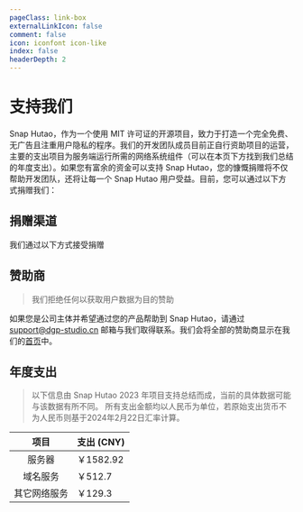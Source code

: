 ```yaml
---
pageClass: link-box
externalLinkIcon: false
comment: false
icon: iconfont icon-like
index: false
headerDepth: 2
---
```


# 支持我们

Snap Hutao，作为一个使用 MIT 许可证的开源项目，致力于打造一个完全免费、无广告且注重用户隐私的程序。我们的开发团队成员目前正自行资助项目的运营，主要的支出项目为服务端运行所需的网络系统组件（可以在本页下方找到我们总结的年度支出）。如果您有富余的资金可以支持 Snap Hutao，您的慷慨捐赠将不仅帮助开发团队，还将让每一个 Snap Hutao 用户受益。目前，您可以通过以下方式捐赠我们：

## 捐赠渠道

我们通过以下方式接受捐赠

<Sponsor />

## 赞助商

> 我们拒绝任何以获取用户数据为目的赞助

如果您是公司主体并希望通过您的产品帮助到 Snap Hutao，请通过 [support@dgp-studio.cn](mailto://support@dgp-studio.cn) 邮箱与我们取得联系。我们会将全部的赞助商显示在我们的[首页](README.md#赞助商)中。

## 年度支出

> 以下信息由 Snap Hutao 2023 年项目支持总结而成，当前的具体数据可能与该数据有所不同。
> 所有支出金额均以人民币为单位，若原始支出货币不为人民币则基于2024年2月22日汇率计算。

|     项目     | 支出 (CNY) |
| :----------: | ---------- |
|    服务器    | ￥1582.92  |
|   域名服务   | ￥512.7    |
| 其它网络服务 | ￥129.3    |
